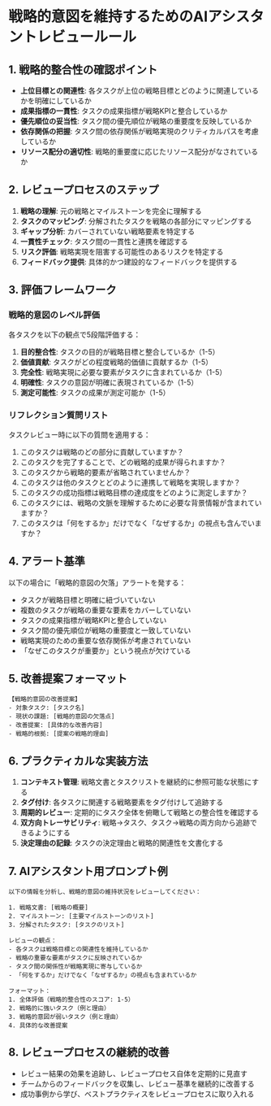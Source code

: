 # 戦略的意図を維持するためのAIアシスタントレビュールール

## 1. 戦略的整合性の確認ポイント

- **上位目標との関連性**: 各タスクが上位の戦略目標とどのように関連しているかを明確にしているか
- **成果指標の一貫性**: タスクの成果指標が戦略KPIと整合しているか
- **優先順位の妥当性**: タスク間の優先順位が戦略の重要度を反映しているか
- **依存関係の把握**: タスク間の依存関係が戦略実現のクリティカルパスを考慮しているか
- **リソース配分の適切性**: 戦略的重要度に応じたリソース配分がなされているか

## 2. レビュープロセスのステップ

1. **戦略の理解**: 元の戦略とマイルストーンを完全に理解する
2. **タスクのマッピング**: 分解されたタスクを戦略の各部分にマッピングする
3. **ギャップ分析**: カバーされていない戦略要素を特定する
4. **一貫性チェック**: タスク間の一貫性と連携を確認する
5. **リスク評価**: 戦略実現を阻害する可能性のあるリスクを特定する
6. **フィードバック提供**: 具体的かつ建設的なフィードバックを提供する

## 3. 評価フレームワーク

### 戦略的意図のレベル評価
各タスクを以下の観点で5段階評価する：

1. **目的整合性**: タスクの目的が戦略目標と整合しているか（1-5）
2. **価値貢献**: タスクがどの程度戦略的価値に貢献するか（1-5）
3. **完全性**: 戦略実現に必要な要素がタスクに含まれているか（1-5）
4. **明確性**: タスクの意図が明確に表現されているか（1-5）
5. **測定可能性**: タスクの成果が測定可能か（1-5）

### リフレクション質問リスト

タスクレビュー時に以下の質問を適用する：

1. このタスクは戦略のどの部分に貢献していますか？
2. このタスクを完了することで、どの戦略的成果が得られますか？
3. このタスクから戦略的要素が省略されていませんか？
4. このタスクは他のタスクとどのように連携して戦略を実現しますか？
5. このタスクの成功指標は戦略目標の達成度をどのように測定しますか？
6. このタスクには、戦略の文脈を理解するために必要な背景情報が含まれていますか？
7. このタスクは「何をするか」だけでなく「なぜするか」の視点も含んでいますか？

## 4. アラート基準

以下の場合に「戦略的意図の欠落」アラートを発する：

- タスクが戦略目標と明確に紐づいていない
- 複数のタスクが戦略の重要な要素をカバーしていない
- タスクの成果指標が戦略KPIと整合していない
- タスク間の優先順位が戦略の重要度と一致していない
- 戦略実現のための重要な依存関係が考慮されていない
- 「なぜこのタスクが重要か」という視点が欠けている

## 5. 改善提案フォーマット

```
【戦略的意図の改善提案】
- 対象タスク: [タスク名]
- 現状の課題: [戦略的意図の欠落点]
- 改善提案: [具体的な改善内容]
- 戦略的根拠: [提案の戦略的理由]
```

## 6. プラクティカルな実装方法

1. **コンテキスト管理**: 戦略文書とタスクリストを継続的に参照可能な状態にする
2. **タグ付け**: 各タスクに関連する戦略要素をタグ付けして追跡する
3. **周期的レビュー**: 定期的にタスク全体を俯瞰して戦略との整合性を確認する
4. **双方向トレーサビリティ**: 戦略→タスク、タスク→戦略の両方向から追跡できるようにする
5. **決定理由の記録**: タスクの決定理由と戦略的関連性を文書化する

## 7. AIアシスタント用プロンプト例

```
以下の情報を分析し、戦略的意図の維持状況をレビューしてください：

1. 戦略文書: [戦略の概要]
2. マイルストーン: [主要マイルストーンのリスト]
3. 分解されたタスク: [タスクのリスト]

レビューの観点：
- 各タスクは戦略目標との関連性を維持しているか
- 戦略の重要な要素がタスクに反映されているか
- タスク間の関係性が戦略実現に寄与しているか
- 「何をするか」だけでなく「なぜするか」の視点も含まれているか

フォーマット：
1. 全体評価（戦略的整合性のスコア: 1-5）
2. 戦略的に強いタスク（例と理由）
3. 戦略的意図が弱いタスク（例と理由）
4. 具体的な改善提案
```

## 8. レビュープロセスの継続的改善

- レビュー結果の効果を追跡し、レビュープロセス自体を定期的に見直す
- チームからのフィードバックを収集し、レビュー基準を継続的に改善する
- 成功事例から学び、ベストプラクティスをレビュープロセスに取り入れる
